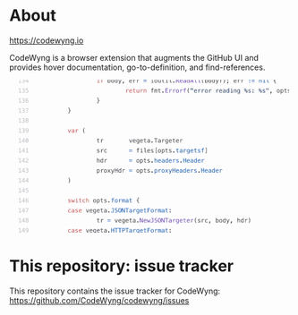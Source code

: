 # About

https://codewyng.io

CodeWyng is a browser extension that augments the GitHub UI and provides hover documentation, go-to-definition, and find-references.

![](demo.gif)

# This repository: issue tracker

This repository contains the issue tracker for CodeWyng: https://github.com/CodeWyng/codewyng/issues
